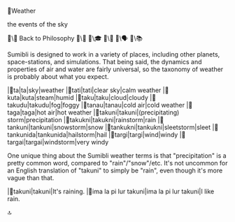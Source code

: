 📛Weather

the events of the sky

🔗\🧠 Back to Philosophy
🔗\🚀
🔗\🎓
🔗\🌳
🔗\🗣️
🔗\📚

Sumibli is designed to work in a variety of places, including other planets, space-stations, and simulations. That being said, the dynamics and properties of air and water are fairly universal, so the taxonomy of weather is probably about what you expect.

|🎏ta|ta|sky|weather
|🎏tati|tati|clear sky|calm weather
|🎏kuta|kuta|steam|humid
|🎏taku|taku|cloud|cloudy
|🎏takudu|takudu|fog|foggy
|🎏tanau|tanau|cold air|cold weather
|🎏taga|taga|hot air|hot weather
|🎏takuni|takuni|(precipitating)
storm|precipitation
|🎏takukni|takukni|rainstorm|rain
|🎏tankuni|tankuni|snowstorm|snow
|🎏tankukni|tankukni|sleetstorm|sleet
|🎏tankunida|tankunida|hailstorm|hail
|🎏targi|targi|wind|windy
|🎏targai|targai|windstorm|very windy

One unique thing about the Sumibli weather terms is that "precipitation" is a pretty common word, compared to "rain"/"snow"/etc. It's not uncommon for an English translation of "takuni" to simply be "rain", even though it's more vague than that.

|🎏takuni|takuni|It's raining.
|🎏ima la pi lur takuni|ima la pi lur takuni|I like rain.

🔝
